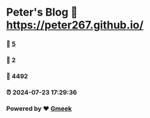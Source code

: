 # Peter's Blog :link: https://peter267.github.io/ 
### :page_facing_up: [5](https://peter267.github.io//tag.html) 
### :speech_balloon: 2 
### :hibiscus: 4492 
### :alarm_clock: 2024-07-23 17:29:36 
### Powered by :heart: [Gmeek](https://github.com/Meekdai/Gmeek)
